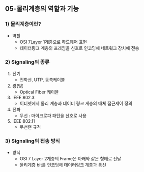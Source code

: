 ## 05-물리계층의 역할과 기능
### 1) 물리계층이란?
- 역할
    - OSI 7Layer 1계층으로 하드웨어 표현
    - 데이터링크 계층의 프레임을 신호로 인코딩해 네트워크 장치에 전송
### 2) Signaling의 종류
1. 전기
    - 전화선, UTP, 동축케이블
2. 광(빛)
    - Optical Fiber 케이블
3. IEEE 802.3
    - 이더넷에서 물리 계층과 데이터 링크 게층의 매체 접근제어 정의
4. 전파
    - 무선 : 마이크로파 패턴을 신호로 사용
5. IEEE 802.11
    - 무선랜 규격
### 3) Signaling의 전송 방식
- 방식
    - OSI 7 Layer 2계층의 Frame은 아래와 같은 형태로 전달
    - 물리계층 bit를 인코딩해 데이터링크 계층과 통신